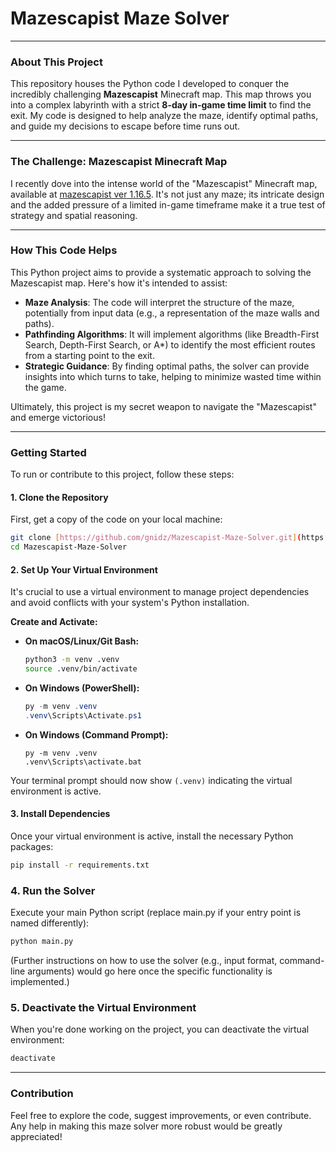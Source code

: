 # Mazescapist Maze Solver

---

### About This Project

This repository houses the Python code I developed to conquer the incredibly challenging **Mazescapist** Minecraft map. This map throws you into a complex labyrinth with a strict **8-day in-game time limit** to find the exit. My code is designed to help analyze the maze, identify optimal paths, and guide my decisions to escape before time runs out.

---

### The Challenge: Mazescapist Minecraft Map

I recently dove into the intense world of the "Mazescapist" Minecraft map, available at [mazescapist ver 1.16.5](https://www.minecraftmaps.com/puzzle-maps/mazescapist). It's not just any maze; its intricate design and the added pressure of a limited in-game timeframe make it a true test of strategy and spatial reasoning.

---

### How This Code Helps

This Python project aims to provide a systematic approach to solving the Mazescapist map. Here's how it's intended to assist:

* **Maze Analysis**: The code will interpret the structure of the maze, potentially from input data (e.g., a representation of the maze walls and paths).
* **Pathfinding Algorithms**: It will implement algorithms (like Breadth-First Search, Depth-First Search, or A*) to identify the most efficient routes from a starting point to the exit.
* **Strategic Guidance**: By finding optimal paths, the solver can provide insights into which turns to take, helping to minimize wasted time within the game.

Ultimately, this project is my secret weapon to navigate the "Mazescapist" and emerge victorious!

---

### Getting Started

To run or contribute to this project, follow these steps:

#### 1. Clone the Repository

First, get a copy of the code on your local machine:

```bash
git clone [https://github.com/gnidz/Mazescapist-Maze-Solver.git](https://github.com/gnidz/Mazescapist-Maze-Solver.git)
cd Mazescapist-Maze-Solver
```
#### 2. Set Up Your Virtual Environment
It's crucial to use a virtual environment to manage project dependencies and avoid conflicts with your system's Python installation.

**Create and Activate:**

* **On macOS/Linux/Git Bash:**
    ```bash
    python3 -m venv .venv
    source .venv/bin/activate
    ```

* **On Windows (PowerShell):**
    ```powershell
    py -m venv .venv
    .venv\Scripts\Activate.ps1
    ```

* **On Windows (Command Prompt):**
    ```dos
    py -m venv .venv
    .venv\Scripts\activate.bat
    ```

Your terminal prompt should now show `(.venv)` indicating the virtual environment is active.

#### 3. Install Dependencies
Once your virtual environment is active, install the necessary Python packages:

```bash
pip install -r requirements.txt
```

### 4. Run the Solver
Execute your main Python script (replace main.py if your entry point is named differently):

```bash
python main.py
```
(Further instructions on how to use the solver (e.g., input format, command-line arguments) would go here once the specific functionality is implemented.)

### 5. Deactivate the Virtual Environment
When you're done working on the project, you can deactivate the virtual environment:

```bash
deactivate
```

---

### Contribution
Feel free to explore the code, suggest improvements, or even contribute. Any help in making this maze solver more robust would be greatly appreciated!
